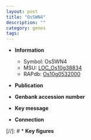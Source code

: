 ```yaml
---
layout: post
title: "OsSWN4"
description: ""
category: genes
tags: 
---
```


* **Information**  
    + Symbol: OsSWN4  
    + MSU: [LOC_Os10g38834](http://rice.uga.edu/cgi-bin/ORF_infopage.cgi?orf=LOC_Os10g38834)  
    + RAPdb: [Os10g0532000](http://rapdb.dna.affrc.go.jp/viewer/gbrowse_details/irgsp1?name=Os10g0532000)  

* **Publication**  

* **Genbank accession number**  

* **Key message**  

* **Connection**  

[//]: # * **Key figures**  


